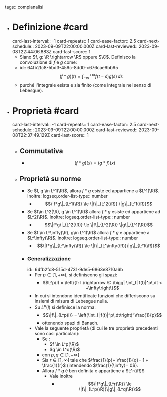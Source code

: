 tags:: complanalisi

- # Definizione #card
  card-last-interval:: -1
  card-repeats:: 1
  card-ease-factor:: 2.5
  card-next-schedule:: 2023-09-09T22:00:00.000Z
  card-last-reviewed:: 2023-09-08T22:44:06.883Z
  card-last-score:: 1
	- Siano $f, g: \R \rightarrow \R$ oppure $\C$. Definisco la convoluzione di $f$ e $g$ come:
	- id:: 64fb2fc8-5bd3-459c-8dd0-c676cae9bb95
	  $$(f * g)(t) =\int_{-\infty}^{+\infty} f(t - s) g(s)\,ds$$
	- purché l'integrale esista e sia finito (come integrale nel senso di Lebesgue).
- # Proprietà #card
  card-last-interval:: -1
  card-repeats:: 1
  card-ease-factor:: 2.5
  card-next-schedule:: 2023-09-09T22:00:00.000Z
  card-last-reviewed:: 2023-09-08T22:37:49.129Z
  card-last-score:: 1
	- ##  Commutativa
		- $$(f * g)(x) = (g * f)(x)$$
	- ## Proprietà su norme
		- Se $f, g \in L^1(\R)$, allora $f * g$ esiste ed appartiene a $L^1(\R)$. Inoltre:
		  logseq.order-list-type:: number
			- $$\|f*g\|_{L^1(\R)} \le \|f\|_{L^2(\R)} \|g\|_{L^1(\R)}$$
		- Se $f\in L^2(\R), g \in L^1(\R)$ allora $f * g$ esiste ed appartiene ad $L^2(\R)$. Inoltre:
		  logseq.order-list-type:: number
			- $$\|f*g\|_{L^2(\R)} \le \|f\|_{L^2(\R)} \|g\|_{L^1(\R)}$$
		- Se $f \in L^\infty(\R), g\in L^1(\R)$ allora $f*g$ e appartiene a $L^\infty(\R)$. Inoltre:
		  logseq.order-list-type:: number
			- $$\|f*g\|_{L^\infty(\R)} \le \|f\|_{L^\infty(\R)}\|g\|_{L^1(\R)}$$
		- ### Generalizzazione
		  id:: 64fb2fc8-515d-4731-9de5-6863e8710a6b
			- Per $p\in [1, +\infty)$, si definiscono gli spazi:
				- $$L^p(I) = \left\{f: I \rightarrow \C \bigg| \int_I |f(t)|^p\,dt < +\infty\right\}$$
			- In cui si intendono identificate funzioni che differiscono su insiemi di misura di Lebesgue nulla.
			- Su $L^p(I)$ si definisce la norma:
				- $$\|f\|_{L^p(I)} = \left(\int_I |f(t)|^p\,dt\right)^\frac{1}{p}$$
				- ottenendo spazi di Banach.
			- Vale la seguente proprietà (di cui le tre proprietà precedenti sono casi particolari):
				- Se :
					- $f \in L^p(\R)$
					- $g \in L^q(\R)$
				- con $p, q \in [1, +\infty]$
				- Sia $r \in [1, \infty]$ tale che $\frac{1}{p}+ \frac{1}{q}= 1 + \frac{1}{r}$ (intendendo $\frac{1}{\infty}= 0$).
				- Allora $f * g$ è ben definita e appartiene a $L^r(\R)$
					- Vale inoltre
						- $$\|f*g\|_{L^r(\R)} \le \|f\|_{L^p(\R)}\|g\|_{L^q(\R)}$$